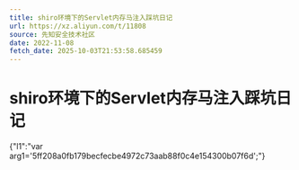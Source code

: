 ```yaml
---
title: shiro环境下的Servlet内存马注入踩坑日记
url: https://xz.aliyun.com/t/11808
source: 先知安全技术社区
date: 2022-11-08
fetch_date: 2025-10-03T21:53:58.685459
---
```


# shiro环境下的Servlet内存马注入踩坑日记

{"l1":"var arg1='5ff208a0fb179becfecbe4972c73aab88f0c4e154300b07f6d';"}
